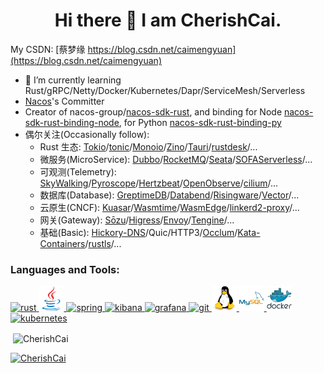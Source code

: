 <h1 align="center">Hi there 👋 I am CherishCai. </h1>

My CSDN: [蔡梦缘 https://blog.csdn.net/caimengyuan](https://blog.csdn.net/caimengyuan)

- 🌱 I’m currently learning Rust/gRPC/Netty/Docker/Kubernetes/Dapr/ServiceMesh/Serverless
- [Nacos]'s Committer
- Creator of nacos-group/[nacos-sdk-rust], and binding for Node [nacos-sdk-rust-binding-node], for Python [nacos-sdk-rust-binding-py]
- 偶尔关注(Occasionally follow):
  - Rust 生态: [Tokio]/[tonic]/[Monoio]/[Zino]/[Tauri]/[rustdesk]/...
  - 微服务(MicroService): [Dubbo]/[RocketMQ]/[Seata]/[SOFAServerless]/...
  - 可观测(Telemetry): [SkyWalking]/[Pyroscope]/[Hertzbeat]/[OpenObserve]/[cilium]/...
  - 数据库(Database): [GreptimeDB]/[Databend]/[Risingware]/[Vector]/...
  - 云原生(CNCF): [Kuasar]/[Wasmtime]/[WasmEdge]/[linkerd2-proxy]/...
  - 网关(Gateway): [Sōzu]/[Higress]/[Envoy]/[Tengine]/...
  - 基础(Basic): [Hickory-DNS]/Quic/HTTP3/[Occlum]/[Kata-Containers]/[rustls]/...

<h3 align="left">Languages and Tools:</h3>
<p align="left">
  <a href="https://www.rust-lang.org" target="_blank"> <img src="https://www.rust-lang.org/static/images/rust-logo-blk.svg" alt="rust" width="44" height="44"/> </a>
  <a href="https://www.java.com" target="_blank"> <img src="https://raw.githubusercontent.com/devicons/devicon/master/icons/java/java-original.svg" alt="java" width="40" height="40"/> </a>
  <a href="https://spring.io/" target="_blank"> <img src="https://www.vectorlogo.zone/logos/springio/springio-icon.svg" alt="spring" width="40" height="40"/> </a> 
  <a href="https://www.elastic.co/kibana" target="_blank"> <img src="https://www.vectorlogo.zone/logos/elasticco_kibana/elasticco_kibana-icon.svg" alt="kibana" width="40" height="40"/> </a>
  <a href="https://grafana.com" target="_blank"> <img src="https://www.vectorlogo.zone/logos/grafana/grafana-icon.svg" alt="grafana" width="40" height="40"/> </a>
  <a href="https://git-scm.com/" target="_blank"> <img src="https://www.vectorlogo.zone/logos/git-scm/git-scm-icon.svg" alt="git" width="40" height="40"/> </a>
  <a href="https://www.linux.org/" target="_blank"> <img src="https://raw.githubusercontent.com/devicons/devicon/master/icons/linux/linux-original.svg" alt="linux" width="40" height="40"/> </a>
  <a href="https://www.mysql.com/" target="_blank"> <img src="https://raw.githubusercontent.com/devicons/devicon/master/icons/mysql/mysql-original-wordmark.svg" alt="mysql" width="40" height="40"/> </a>
  <a href="https://www.docker.com/" target="_blank"> <img src="https://raw.githubusercontent.com/devicons/devicon/master/icons/docker/docker-original-wordmark.svg" alt="docker" width="40" height="40"/> </a>
  <a href="https://kubernetes.io" target="_blank"> <img src="https://www.vectorlogo.zone/logos/kubernetes/kubernetes-icon.svg" alt="kubernetes" width="40" height="40"/> </a>
</p>

<p>&nbsp;<img align="center" src="https://github-readme-stats.vercel.app/api?username=CherishCai&show_icons=true&theme=radical&cache_seconds=1800&locale=en" alt="CherishCai" /></p>

<p align="left"> <a href="https://github.com/ryo-ma/github-profile-trophy"><img src="https://github-profile-trophy.vercel.app/?username=CherishCai&column=-1" alt="CherishCai" /></a> </p>

[Tokio]: https://github.com/tokio-rs/tokio
[tonic]: https://github.com/hyperium/tonic
[Monoio]: https://github.com/bytedance/monoio
[Zino]: https://github.com/zino-rs/zino
[Tauri]: https://github.com/tauri-apps/tauri
[rustdesk]: https://github.com/rustdesk/rustdesk

[nacos-sdk-rust]: https://github.com/nacos-group/nacos-sdk-rust
[nacos-sdk-rust-binding-node]: https://github.com/opc-source/nacos-sdk-rust-binding-node
[nacos-sdk-rust-binding-py]: https://github.com/opc-source/nacos-sdk-rust-binding-py
[Nacos]: https://github.com/alibaba/nacos
[Dubbo]: https://github.com/apache/dubbo
[RocketMQ]: https://github.com/apache/rocketmq
[Seata]: https://github.com/apache/incubator-seata
[SOFAServerless]: https://github.com/sofastack/sofa-serverless

[SkyWalking]: https://github.com/apache/skywalking
[Pyroscope]: https://github.com/grafana/pyroscope
[Hertzbeat]: https://github.com/dromara/hertzbeat
[OpenObserve]: https://github.com/openobserve/openobserve
[cilium]: https://github.com/cilium/cilium

[Databend]: https://github.com/datafuselabs/databend
[GreptimeDB]: https://github.com/GreptimeTeam/greptimedb
[Risingware]: https://github.com/risingwavelabs/risingwave
[Vector]: https://github.com/vectordotdev/vector

[Kuasar]: https://github.com/kuasar-io/kuasar
[Wasmtime]: https://github.com/bytecodealliance/wasmtime
[WasmEdge]: https://github.com/WasmEdge/WasmEdge
[linkerd2-proxy]: https://github.com/linkerd/linkerd2-proxy
[Sōzu]: https://github.com/sozu-proxy/sozu
[Higress]: https://github.com/alibaba/higress
[Envoy]: https://github.com/envoyproxy/envoy
[Tengine]: https://github.com/alibaba/tengine

[Hickory-DNS]: https://github.com/hickory-dns
[Occlum]: https://github.com/occlum
[Kata-Containers]: https://github.com/kata-containers
[rustls]: https://github.com/rustls

<!--
**CherishCai/CherishCai** is a ✨ _special_ ✨ repository because its `README.md` (this file) appears on your GitHub profile.

Here are some ideas to get you started:

- 🔭 I’m currently working on ...
- 🌱 I’m currently learning ...
- 👯 I’m looking to collaborate on ...
- 🤔 I’m looking for help with ...
- 💬 Ask me about ...
- 📫 How to reach me: ...
- 😄 Pronouns: ...
- ⚡ Fun fact: ...
-->

<!--
Resources to write README
=========================
Resources to help you to write good README.

# References

* How To Create A GitHub Profile README: https://dev.to/m0nica/how-to-create-a-github-profile-readme-1paj
* Awesome README: https://github.com/matiassingers/awesome-readme
* Markdown Cheatsheet: https://guides.github.com/pdfs/markdown-cheatsheet-online.pdf
* Monica Powell github: https://github.com/M0nica
* Unicode full emoji list: https://unicode.org/emoji/charts/full-emoji-list.html
* Unsplash: The internet’s source of freely-usable images https://unsplash.com/
-->
